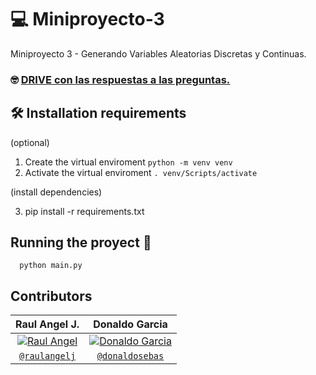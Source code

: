 # 💻 Miniproyecto-3

Miniproyecto 3 - Generando Variables Aleatorias Discretas y Continuas.

### 🤓 [DRIVE con las respuestas a las preguntas.](https://docs.google.com/document/d/1s-q-kR5HO0y9o7PeZ0g8J7AmNSQGYaU1Jyp4AG02tkU/edit?usp=sharing)

## 🛠 Installation requirements

(optional)

1. Create the virtual enviroment ```python -m venv venv```
2. Activate the virtual enviroment ```. venv/Scripts/activate```

(install dependencies)

3. pip install -r requirements.txt

## Running the proyect 🚀

```shell
  python main.py
```

## Contributors

| Raul Angel J. | Donaldo Garcia |
| :---: |:---:|
| [![Raul Angel](https://avatars0.githubusercontent.com/u/46568595?s=200&u=c1481289dc10f8babb1bdd0853e0bcf82a213d26&v=4)](https://github.com/raulangelj)    | [![Donaldo Garcia](https://avatars1.githubusercontent.com/u/54748964?s=200&u=5e617360d13f87fa6d62022e81bab94ebf50c4e3&v=4)](https://github.com/donaldosebas)  |
| <a href="https://github.com/raulangelj" target="_blank">`@raulangelj`</a> | <a href="https://github.com/donaldosebas" target="_blank">`@donaldosebas`</a> |
